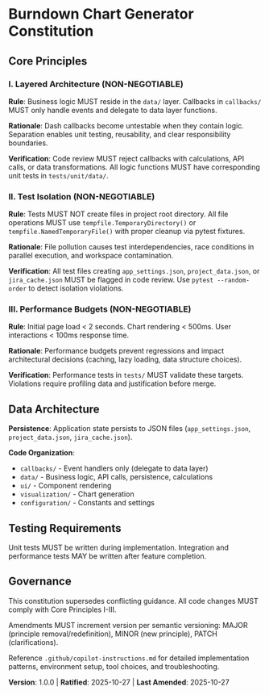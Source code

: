 <!--
Sync Impact Report:
- Version: N/A → 1.0.0 (Initial ratification - streamlined to essentials only)
- Principles: 3 core architectural principles (removed environment setup and UX guidelines)
- Removed: Windows PowerShell setup (→ README), Mobile-First specifics (→ design docs), tool choices
- Rationale: Constitution should contain ONLY blocking architectural constraints, not setup guides or preferences
- Templates requiring updates: None (initial constitution creation)
- Follow-up: Monitor layered architecture and test isolation in code reviews
-->

# Burndown Chart Generator Constitution

## Core Principles

### I. Layered Architecture (NON-NEGOTIABLE)

**Rule**: Business logic MUST reside in the `data/` layer. Callbacks in `callbacks/` MUST only handle events and delegate to data layer functions.

**Rationale**: Dash callbacks become untestable when they contain logic. Separation enables unit testing, reusability, and clear responsibility boundaries.

**Verification**: Code review MUST reject callbacks with calculations, API calls, or data transformations. All logic functions MUST have corresponding unit tests in `tests/unit/data/`.

### II. Test Isolation (NON-NEGOTIABLE)

**Rule**: Tests MUST NOT create files in project root directory. All file operations MUST use `tempfile.TemporaryDirectory()` or `tempfile.NamedTemporaryFile()` with proper cleanup via pytest fixtures.

**Rationale**: File pollution causes test interdependencies, race conditions in parallel execution, and workspace contamination.

**Verification**: All test files creating `app_settings.json`, `project_data.json`, or `jira_cache.json` MUST be flagged in code review. Use `pytest --random-order` to detect isolation violations.

### III. Performance Budgets (NON-NEGOTIABLE)

**Rule**: Initial page load < 2 seconds. Chart rendering < 500ms. User interactions < 100ms response time.

**Rationale**: Performance budgets prevent regressions and impact architectural decisions (caching, lazy loading, data structure choices).

**Verification**: Performance tests in `tests/` MUST validate these targets. Violations require profiling data and justification before merge.

## Data Architecture

**Persistence**: Application state persists to JSON files (`app_settings.json`, `project_data.json`, `jira_cache.json`).

**Code Organization**:
- `callbacks/` - Event handlers only (delegate to data layer)
- `data/` - Business logic, API calls, persistence, calculations
- `ui/` - Component rendering
- `visualization/` - Chart generation
- `configuration/` - Constants and settings

## Testing Requirements

Unit tests MUST be written during implementation. Integration and performance tests MAY be written after feature completion.

## Governance

This constitution supersedes conflicting guidance. All code changes MUST comply with Core Principles I-III.

Amendments MUST increment version per semantic versioning: MAJOR (principle removal/redefinition), MINOR (new principle), PATCH (clarifications).

Reference `.github/copilot-instructions.md` for detailed implementation patterns, environment setup, tool choices, and troubleshooting.

**Version**: 1.0.0 | **Ratified**: 2025-10-27 | **Last Amended**: 2025-10-27

